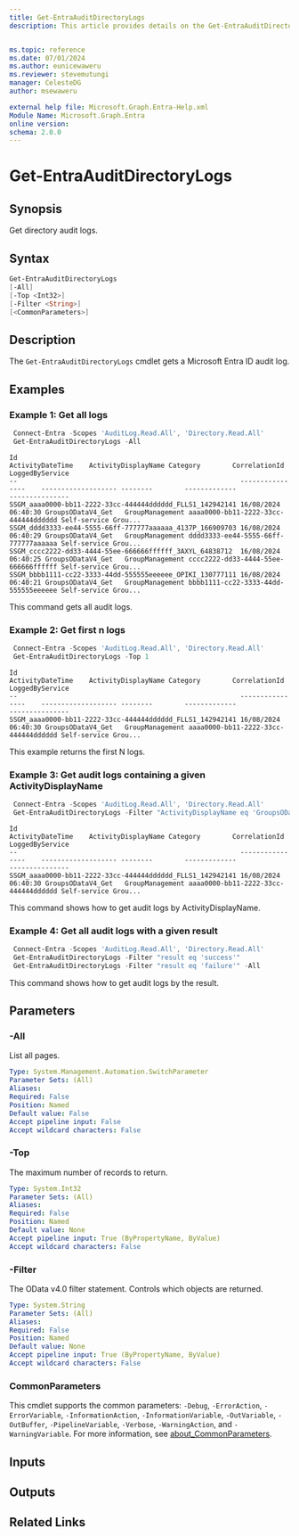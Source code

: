 ```yaml
---
title: Get-EntraAuditDirectoryLogs
description: This article provides details on the Get-EntraAuditDirectoryLogs command.


ms.topic: reference
ms.date: 07/01/2024
ms.author: eunicewaweru
ms.reviewer: stevemutungi
manager: CelesteDG
author: msewaweru

external help file: Microsoft.Graph.Entra-Help.xml
Module Name: Microsoft.Graph.Entra
online version:
schema: 2.0.0
---
```


# Get-EntraAuditDirectoryLogs

## Synopsis

Get directory audit logs.

## Syntax

```powershell
Get-EntraAuditDirectoryLogs 
[-All] 
[-Top <Int32>] 
[-Filter <String>] 
[<CommonParameters>]
```

## Description

The `Get-EntraAuditDirectoryLogs` cmdlet gets a Microsoft Entra ID audit log.

## Examples

### Example 1: Get all logs

```powershell
 Connect-Entra -Scopes 'AuditLog.Read.All', 'Directory.Read.All'
 Get-EntraAuditDirectoryLogs -All  
```

```Output
Id                                                        ActivityDateTime    ActivityDisplayName Category        CorrelationId                        LoggedByService
--                                                        ----------------    ------------------- --------        -------------                        ---------------
SSGM_aaaa0000-bb11-2222-33cc-444444dddddd_FLLS1_142942141 16/08/2024 06:40:30 GroupsODataV4_Get   GroupManagement aaaa0000-bb11-2222-33cc-444444dddddd Self-service Grou...
SSGM_dddd3333-ee44-5555-66ff-777777aaaaaa_4137P_166909703 16/08/2024 06:40:29 GroupsODataV4_Get   GroupManagement dddd3333-ee44-5555-66ff-777777aaaaaa Self-service Grou...
SSGM_cccc2222-dd33-4444-55ee-666666ffffff_3AXYL_64838712  16/08/2024 06:40:25 GroupsODataV4_Get   GroupManagement cccc2222-dd33-4444-55ee-666666ffffff Self-service Grou...
SSGM_bbbb1111-cc22-3333-44dd-555555eeeeee_OPIKI_130777111 16/08/2024 06:40:21 GroupsODataV4_Get   GroupManagement bbbb1111-cc22-3333-44dd-555555eeeeee Self-service Grou...   
```

This command gets all audit logs.

### Example 2: Get first n logs

```powershell
 Connect-Entra -Scopes 'AuditLog.Read.All', 'Directory.Read.All'
 Get-EntraAuditDirectoryLogs -Top 1
```

```Output
Id                                                        ActivityDateTime    ActivityDisplayName Category        CorrelationId                        LoggedByService
--                                                        ----------------    ------------------- --------        -------------                        ---------------
SSGM_aaaa0000-bb11-2222-33cc-444444dddddd_FLLS1_142942141 16/08/2024 06:40:30 GroupsODataV4_Get   GroupManagement aaaa0000-bb11-2222-33cc-444444dddddd Self-service Grou...
```

This example returns the first N logs.

### Example 3: Get audit logs containing a given ActivityDisplayName

```powershell
 Connect-Entra -Scopes 'AuditLog.Read.All', 'Directory.Read.All'
 Get-EntraAuditDirectoryLogs -Filter "ActivityDisplayName eq 'GroupsODataV4_Get'" -Top 1
```

```Output
Id                                                        ActivityDateTime    ActivityDisplayName Category        CorrelationId                        LoggedByService
--                                                        ----------------    ------------------- --------        -------------                        ---------------
SSGM_aaaa0000-bb11-2222-33cc-444444dddddd_FLLS1_142942141 16/08/2024 06:40:30 GroupsODataV4_Get   GroupManagement aaaa0000-bb11-2222-33cc-444444dddddd Self-service Grou...
```

This command shows how to get audit logs by ActivityDisplayName.

### Example 4: Get all audit logs with a given result

```powershell
 Connect-Entra -Scopes 'AuditLog.Read.All', 'Directory.Read.All'
 Get-EntraAuditDirectoryLogs -Filter "result eq 'success'"
 Get-EntraAuditDirectoryLogs -Filter "result eq 'failure'" -All
```

This command shows how to get audit logs by the result.

## Parameters

### -All

List all pages.

```yaml
Type: System.Management.Automation.SwitchParameter
Parameter Sets: (All)
Aliases:
Required: False
Position: Named
Default value: False
Accept pipeline input: False
Accept wildcard characters: False
```

### -Top

The maximum number of records to return.

```yaml
Type: System.Int32
Parameter Sets: (All)
Aliases:
Required: False
Position: Named
Default value: None
Accept pipeline input: True (ByPropertyName, ByValue)
Accept wildcard characters: False
```

### -Filter

The OData v4.0 filter statement.
Controls which objects are returned.

```yaml
Type: System.String
Parameter Sets: (All)
Aliases:
Required: False
Position: Named
Default value: None
Accept pipeline input: True (ByPropertyName, ByValue)
Accept wildcard characters: False
```

### CommonParameters

This cmdlet supports the common parameters: `-Debug`, `-ErrorAction`, `-ErrorVariable`, `-InformationAction`, `-InformationVariable`, `-OutVariable`, `-OutBuffer`, `-PipelineVariable`, `-Verbose`, `-WarningAction`, and `-WarningVariable`. For more information, see [about_CommonParameters](https://go.microsoft.com/fwlink/?LinkID=113216).

## Inputs

## Outputs

## Related Links
